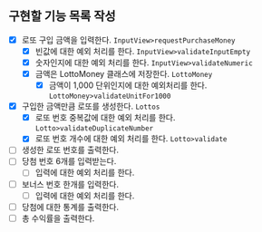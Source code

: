 ## 구현할 기능 목록 작성 

- [x] 로또 구입 금액을 입력한다. `InputView>requestPurchaseMoney`
  - [x] 빈값에 대한 예외 처리를 한다. `InputView>validateInputEmpty`
  - [x] 숫자인지에 대한 예외 처리를 한다. `InputView>validateNumeric`
  - [x] 금액은 LottoMoney 클래스에 저장한다. `LottoMoney`
    - [x] 금액이 1,000 단위인지에 대한 예외처리를 한다. `LottoMoney>validateUnitFor1000`
- [x] 구입한 금액만큼 로또를 생성한다. `Lottos`
  - [x] 로또 번호 중복값에 대한 예외 처리를 한다. `Lotto>validateDuplicateNumber`
  - [x] 로또 번호 개수에 대한 예외 처리를 한다. `Lotto>validate`
- [ ] 생성한 로또 번호를 출력한다.
- [ ] 당첨 번호 6개를 입력받는다.
  - [ ] 입력에 대한 예외 처리를 한다.
- [ ] 보너스 번호 한개를 입력한다.
  - [ ] 입력에 대한 예외 처리를 한다.
- [ ] 당첨에 대한 통계를 출력한다.
- [ ] 총 수익률을 출력한다. 